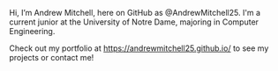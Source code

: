 Hi, I’m Andrew Mitchell, here on GitHub as @AndrewMitchell25. I'm a current junior at the University of Notre Dame, majoring in Computer Engineering.

Check out my portfolio at https://andrewmitchell25.github.io/ to see my projects or contact me!
